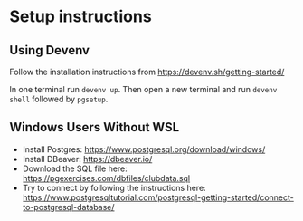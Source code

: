 # Setup instructions

## Using Devenv

Follow the installation instructions from https://devenv.sh/getting-started/

In one terminal run `devenv up`. Then open a new terminal and run `devenv shell` followed by `pgsetup`.

## Windows Users Without WSL

- Install Postgres: https://www.postgresql.org/download/windows/
- Install DBeaver: https://dbeaver.io/
- Download the SQL file here: https://pgexercises.com/dbfiles/clubdata.sql
- Try to connect by following the instructions here: https://www.postgresqltutorial.com/postgresql-getting-started/connect-to-postgresql-database/
